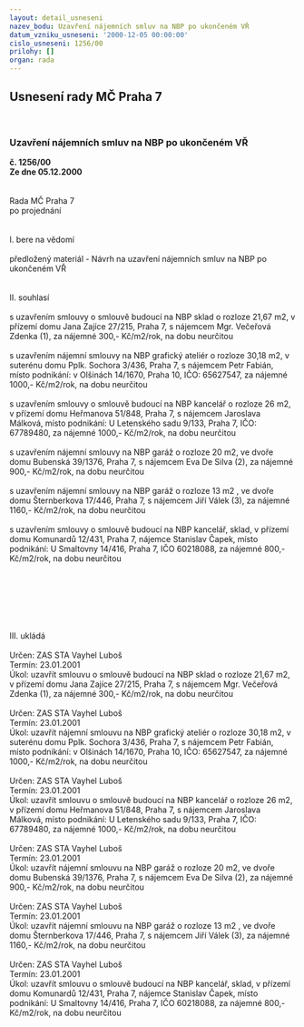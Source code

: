 ```yaml
---
layout: detail_usneseni
nazev_bodu: Uzavření nájemních smluv na NBP po ukončeném VŘ
datum_vzniku_usneseni: '2000-12-05 00:00:00'
cislo_usneseni: 1256/00
prilohy: []
organ: rada
---
```

<div id="ucUsn_pList" class="usn">
	<span><h2>Usnesení rady MČ Praha 7 </h2>
<br></span><div class="standBody">
<span><h3>Uzavření nájemních smluv na NBP po ukončeném VŘ</h3></span><div class="center">
		<strong>č. 1256/00</strong><br>
	</div>
<div class="center">
		<strong>Ze dne 05.12.2000</strong><br><br>
	</div>
<br>Rada MČ Praha 7<br>po projednání<br><br><br>I.	bere na vědomí<br><br> předložený materiál - Návrh na uzavření nájemních smluv na NBP po ukončeném VŘ<br><br><br>II.	souhlasí <br><br>s uzavřením  smlouvy o smlouvě budoucí na NBP sklad o rozloze 21,67 m2, v přízemí domu Jana Zajíce 27/215, Praha 7, s nájemcem Mgr. Večeřová Zdenka (1), za nájemné 300,- Kč/m2/rok, na dobu neurčitou<br><br>s uzavřením nájemní smlouvy na NBP grafický ateliér  o rozloze 30,18 m2, v suterénu domu Pplk. Sochora 3/436, Praha 7, s nájemcem Petr Fabián, místo podnikání: v Olšinách 14/1670, Praha 10, IČO: 65627547, za nájemné 1000,- Kč/m2/rok, na dobu neurčitou<br><br>s uzavřením smlouvy o smlouvě budoucí na NBP kancelář o rozloze 26 m2, v přízemí domu Heřmanova 51/848, Praha 7, s nájemcem Jaroslava Málková, místo podnikání: U Letenského sadu 9/133, Praha 7, IČO: 67789480,  za nájemné 1000,- Kč/m2/rok, na dobu neurčitou<br><br>s uzavřením nájemní smlouvy na NBP garáž o rozloze 20 m2, ve dvoře domu Bubenská 39/1376, Praha 7, s nájemcem Eva De Silva (2),  za nájemné 900,- Kč/m2/rok, na dobu neurčitou<br><br>s uzavřením nájemní smlouvy na NBP garáž o rozloze 13 m2 , ve dvoře domu Šternberkova 17/446, Praha 7, s nájemcem Jiří Válek (3), za nájemné 1160,- Kč/m2/rok, na dobu neurčitou<br><br>s uzavřením smlouvy o smlouvě budoucí na NBP kancelář, sklad, v přízemí domu Komunardů 12/431, Praha 7, nájemce Stanislav Čapek, místo podnikání: U Smaltovny 14/416, Praha 7, IČO 60218088, za nájemné 800,-Kč/m2/rok, na dobu neurčitou<br><br><br><br><br><br><br><br>III.	ukládá <br><br> Určen:	     	ZAS STA Vayhel Luboš<br>Termín: 23.01.2001<br>Úkol:	uzavřít smlouvu o smlouvě budoucí na NBP sklad o rozloze 21,67 m2, v přízemí domu Jana Zajíce 27/215, Praha 7, s nájemcem Mgr. Večeřová Zdenka (1), za nájemné 300,- Kč/m2/rok, na dobu neurčitou<br> <br> Určen:	     	ZAS STA Vayhel Luboš<br>Termín: 23.01.2001<br>Úkol:	uzavřít nájemní smlouvu na NBP grafický ateliér  o rozloze 30,18 m2, v suterénu domu Pplk. Sochora 3/436, Praha 7, s nájemcem Petr Fabián, místo podnikání: v Olšinách 14/1670, Praha 10, IČO: 65627547, za nájemné 1000,- Kč/m2/rok, na dobu neurčitou<br> <br> Určen:	     	ZAS STA Vayhel Luboš<br>Termín: 23.01.2001<br>Úkol:	uzavřít smlouvu o smlouvě budoucí na NBP kancelář o rozloze 26 m2, v přízemí domu Heřmanova 51/848, Praha 7, s nájemcem Jaroslava Málková, místo podnikání: U Letenského sadu 9/133, Praha 7, IČO: 67789480,  za nájemné 1000,- Kč/m2/rok, na dobu neurčitou<br> <br> Určen:	     	ZAS STA Vayhel Luboš<br>Termín: 23.01.2001<br>Úkol:	uzavřít nájemní smlouvu na NBP garáž o rozloze 20 m2, ve dvoře domu Bubenská 39/1376, Praha 7, s nájemcem Eva De Silva (2),  za nájemné 900,- Kč/m2/rok, na dobu neurčitou<br> <br> Určen:	     	ZAS STA Vayhel Luboš<br>Termín: 23.01.2001<br>Úkol:	uzavřít nájemní smlouvu  na NBP garáž o rozloze 13 m2 , ve dvoře domu Šternberkova 17/446, Praha 7, s nájemcem Jiří Válek (3),   za nájemné 1160,- Kč/m2/rok, na dobu neurčitou<br> <br> Určen:	     	ZAS STA Vayhel Luboš<br>Termín: 23.01.2001<br>Úkol:	uzavřít smlouvu o smlouvě budoucí na NBP kancelář, sklad, v přízemí domu Komunardů 12/431, Praha 7, nájemce Stanislav Čapek, místo podnikání: U Smaltovny 14/416, Praha 7, IČO 60218088, za nájemné 800,-Kč/m2/rok, na dobu neurčitou<br> <br><br> </div>
</div>